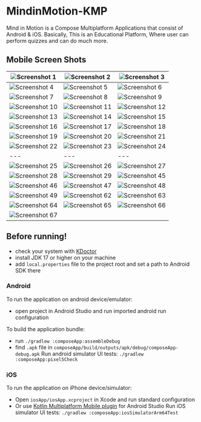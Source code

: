 # MindinMotion-KMP
Mind in Motion is a Compose Multiplatform Applications that consist of Android & iOS. Basically, This is an Educational Platform, Where user can perform quizzes and can do much more. 

## Mobile Screen Shots

| ![Screenshot 1](https://github.com/KhubaibKhan4/MindinMotion-KMP/blob/master/assests/1.png) | ![Screenshot 2](https://github.com/KhubaibKhan4/MindinMotion-KMP/blob/master/assests/2.png) | ![Screenshot 3](https://github.com/KhubaibKhan4/MindinMotion-KMP/blob/master/assests/3.png) |
| --- | --- | --- |
| ![Screenshot 4](https://github.com/KhubaibKhan4/MindinMotion-KMP/blob/master/assests/4.png) | ![Screenshot 5](https://github.com/KhubaibKhan4/MindinMotion-KMP/blob/master/assests/5.png) | ![Screenshot 6](https://github.com/KhubaibKhan4/MindinMotion-KMP/blob/master/assests/6.png) |
| ![Screenshot 7](https://github.com/KhubaibKhan4/MindinMotion-KMP/blob/master/assests/7.png) | ![Screenshot 8](https://github.com/KhubaibKhan4/MindinMotion-KMP/blob/master/assests/8.png) | ![Screenshot 9](https://github.com/KhubaibKhan4/MindinMotion-KMP/blob/master/assests/9.png) |
| ![Screenshot 10](https://github.com/KhubaibKhan4/MindinMotion-KMP/blob/master/assests/10.png) | ![Screenshot 11](https://github.com/KhubaibKhan4/MindinMotion-KMP/blob/master/assests/11.png) | ![Screenshot 12](https://github.com/KhubaibKhan4/MindinMotion-KMP/blob/master/assests/12.png) |
| ![Screenshot 13](https://github.com/KhubaibKhan4/MindinMotion-KMP/blob/master/assests/13.png) | ![Screenshot 14](https://github.com/KhubaibKhan4/MindinMotion-KMP/blob/master/assests/14.png) | ![Screenshot 15](https://github.com/KhubaibKhan4/MindinMotion-KMP/blob/master/assests/15.png) |
| ![Screenshot 16](https://github.com/KhubaibKhan4/MindinMotion-KMP/blob/master/assests/16.png) | ![Screenshot 17](https://github.com/KhubaibKhan4/MindinMotion-KMP/blob/master/assests/17.png) | ![Screenshot 18](https://github.com/KhubaibKhan4/MindinMotion-KMP/blob/master/assests/18.png) |
| ![Screenshot 19](https://github.com/KhubaibKhan4/MindinMotion-KMP/blob/master/assests/19.png) | ![Screenshot 20](https://github.com/KhubaibKhan4/MindinMotion-KMP/blob/master/assests/20.png) | ![Screenshot 21](https://github.com/KhubaibKhan4/MindinMotion-KMP/blob/master/assests/21.png) |
| ![Screenshot 22](https://github.com/KhubaibKhan4/MindinMotion-KMP/blob/master/assests/22.png) | ![Screenshot 23](https://github.com/KhubaibKhan4/MindinMotion-KMP/blob/master/assests/23.png) | ![Screenshot 24](https://github.com/KhubaibKhan4/MindinMotion-KMP/blob/master/assests/24.png) |
| --- | --- | --- |
| ![Screenshot 25](https://github.com/KhubaibKhan4/MindinMotion-KMP/blob/master/assests/25.png) | ![Screenshot 26](https://github.com/KhubaibKhan4/MindinMotion-KMP/blob/master/assests/26.png) | ![Screenshot 27](https://github.com/KhubaibKhan4/MindinMotion-KMP/blob/master/assests/27.png) |
| ![Screenshot 28](https://github.com/KhubaibKhan4/MindinMotion-KMP/blob/master/assests/28.png) | ![Screenshot 29](https://github.com/KhubaibKhan4/MindinMotion-KMP/blob/master/assests/29.png) | ![Screenshot 45](https://github.com/KhubaibKhan4/MindinMotion-KMP/blob/master/assests/30.png) |
| ![Screenshot 46](https://github.com/KhubaibKhan4/MindinMotion-KMP/blob/master/assests/31.png) | ![Screenshot 47](https://github.com/KhubaibKhan4/MindinMotion-KMP/blob/master/assests/32.png) | ![Screenshot 48](https://github.com/KhubaibKhan4/MindinMotion-KMP/blob/master/assests/33.png) |
| ![Screenshot 49](https://github.com/KhubaibKhan4/MindinMotion-KMP/blob/master/assests/34.png) | ![Screenshot 62](https://github.com/KhubaibKhan4/MindinMotion-KMP/blob/master/assests/35.png) | ![Screenshot 63](https://github.com/KhubaibKhan4/MindinMotion-KMP/blob/master/assests/36.png) |
| ![Screenshot 64](https://github.com/KhubaibKhan4/MindinMotion-KMP/blob/master/assests/37.png) | ![Screenshot 65](https://github.com/KhubaibKhan4/MindinMotion-KMP/blob/master/assests/38.png) | ![Screenshot 66](https://github.com/KhubaibKhan4/MindinMotion-KMP/blob/master/assests/39.png) |
| ![Screenshot 67](https://github.com/KhubaibKhan4/MindinMotion-KMP/blob/master/assests/40.png) |

## Before running!
 - check your system with [KDoctor](https://github.com/Kotlin/kdoctor)
 - install JDK 17 or higher on your machine
 - add `local.properties` file to the project root and set a path to Android SDK there

### Android
To run the application on android device/emulator:  
 - open project in Android Studio and run imported android run configuration

To build the application bundle:
 - run `./gradlew :composeApp:assembleDebug`
 - find `.apk` file in `composeApp/build/outputs/apk/debug/composeApp-debug.apk`
Run android simulator UI tests: `./gradlew :composeApp:pixel5Check`

### iOS
To run the application on iPhone device/simulator:
 - Open `iosApp/iosApp.xcproject` in Xcode and run standard configuration
 - Or use [Kotlin Multiplatform Mobile plugin](https://plugins.jetbrains.com/plugin/14936-kotlin-multiplatform-mobile) for Android Studio
Run iOS simulator UI tests: `./gradlew :composeApp:iosSimulatorArm64Test`


